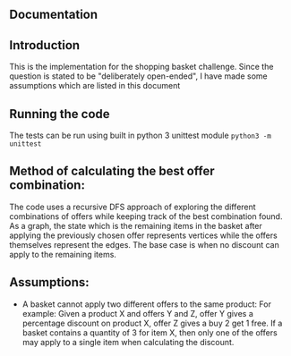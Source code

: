 ## Documentation

## Introduction
This is the implementation for the shopping basket challenge. Since the question is stated to be "deliberately open-ended", I have made some assumptions which are listed in this document

## Running the code
The tests can be run using built in python 3 unittest module `python3 -m unittest`

## Method of calculating the best offer combination:
The code uses a recursive DFS approach of exploring the different combinations of offers while keeping track of the best combination found. As a graph, the state which is the remaining items in the basket after applying the previously chosen offer represents vertices while the offers themselves represent the edges. The base case is when no discount can apply to the remaining items.

## Assumptions:
- A basket cannot apply two different offers to the same product:
    For example: Given a product X and offers Y and Z, offer Y gives a percentage discount on product X, offer Z gives a buy 2 get 1 free. If a basket contains a quantity of 3 for item X, then only one of the offers may apply to a single item when calculating the discount.
